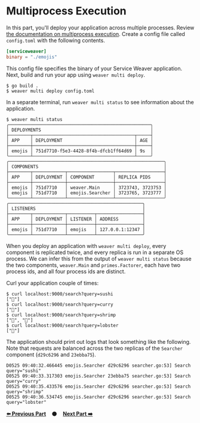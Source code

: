 # Multiprocess Execution

In this part, you'll deploy your application across multiple processes. Review
[the documentation on multiprocess execution][multiprocess]. Create a config
file called `config.toml` with the following contents.

```toml
[serviceweaver]
binary = "./emojis"
```

This config file specifies the binary of your Service Weaver application. Next,
build and run your app using `weaver multi deploy`.

```
$ go build .
$ weaver multi deploy config.toml
```

In a separate terminal, run `weaver multi status` to see information about the
application.

```
$ weaver multi status
╭─────────────────────────────────────────────────────╮
│ DEPLOYMENTS                                         │
├────────┬──────────────────────────────────────┬─────┤
│ APP    │ DEPLOYMENT                           │ AGE │
├────────┼──────────────────────────────────────┼─────┤
│ emojis │ 751d7710-f5e3-4428-8f4b-dfcb1ff64d69 │ 9s  │
╰────────┴──────────────────────────────────────┴─────╯
╭──────────────────────────────────────────────────────────╮
│ COMPONENTS                                               │
├────────┬────────────┬─────────────────┬──────────────────┤
│ APP    │ DEPLOYMENT │ COMPONENT       │ REPLICA PIDS     │
├────────┼────────────┼─────────────────┼──────────────────┤
│ emojis │ 751d7710   │ weaver.Main     │ 3723743, 3723753 │
│ emojis │ 751d7710   │ emojis.Searcher │ 3723765, 3723777 │
╰────────┴────────────┴─────────────────┴──────────────────╯
╭──────────────────────────────────────────────────╮
│ LISTENERS                                        │
├────────┬────────────┬──────────┬─────────────────┤
│ APP    │ DEPLOYMENT │ LISTENER │ ADDRESS         │
├────────┼────────────┼──────────┼─────────────────┤
│ emojis │ 751d7710   │ emojis   │ 127.0.0.1:12347 │
╰────────┴────────────┴──────────┴─────────────────╯
```

When you deploy an application with `weaver multi deploy`, every component is
replicated twice, and every replica is run in a separate OS process. We can
infer this from the output of `weaver multi status` because the two components,
`weaver.Main` and `primes.Factorer`, each have two process ids, and all four
process ids are distinct.

Curl your application couple of times:

```
$ curl localhost:9000/search?query=sushi
["🍣"]
$ curl localhost:9000/search?query=curry
["🍛"]
$ curl localhost:9000/search?query=shrimp
["🍤", "🦐"]
$ curl localhost:9000/search?query=lobster
["🦞"]
```

The application should print out logs that look something like the following.
Note that requests are balanced across the two replicas of the `Searcher`
component (`d29c6296` and `23ebba75`).

```
D0525 09:40:32.466445 emojis.Searcher d29c6296 searcher.go:53] Search query="sushi"
D0525 09:40:33.317303 emojis.Searcher 23ebba75 searcher.go:53] Search query="curry"
D0525 09:40:35.433576 emojis.Searcher d29c6296 searcher.go:53] Search query="shrimp"
D0525 09:40:36.534745 emojis.Searcher d29c6296 searcher.go:53] Search query="lobster"
```

[**:arrow_left: Previous Part**](../05)
&nbsp;&nbsp;&nbsp;:black_circle:&nbsp;&nbsp;&nbsp;
[**Next Part :arrow_right:**](../07)

[multiprocess]: https://serviceweaver.dev/docs.html#step-by-step-tutorial-multiprocess-execution
